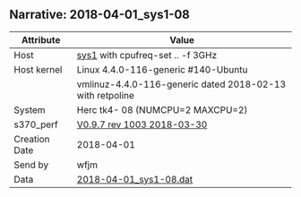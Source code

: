 ## Narrative: 2018-04-01_sys1-08

| Attribute | Value |
| --------- | ----- |
| Host   | [sys1](hostinfo_sys1.md) with cpufreq-set .. -f 3GHz |
| Host kernel | Linux 4.4.0-116-generic #140-Ubuntu |
|             | vmlinuz-4.4.0-116-generic dated 2018-02-13 with retpoline |
| System | Herc tk4- 08 (NUMCPU=2 MAXCPU=2) |
| s370_perf | [V0.9.7  rev  1003  2018-03-30](https://github.com/wfjm/s370-perf/blob/2685ff0/codes/s370_perf.asm) |
| Creation Date | 2018-04-01 |
| Send by | wfjm |
| Data | [2018-04-01_sys1-08.dat](../data/2018-04-01_sys1-08.dat) |
